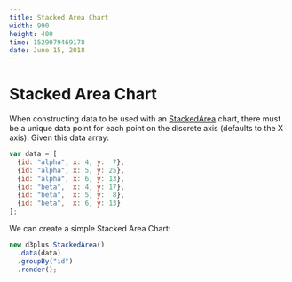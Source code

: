 ```yaml
---
title: Stacked Area Chart
width: 990
height: 400
time: 1529079469178
date: June 15, 2018
---
```


# Stacked Area Chart

When constructing data to be used with an [StackedArea](http://d3plus.org/docs/#StackedArea) chart, there must be a unique data point for each point on the discrete axis (defaults to the X axis). Given this data array:

```js
var data = [
  {id: "alpha", x: 4, y:  7},
  {id: "alpha", x: 5, y: 25},
  {id: "alpha", x: 6, y: 13},
  {id: "beta",  x: 4, y: 17},
  {id: "beta",  x: 5, y:  8},
  {id: "beta",  x: 6, y: 13}
];
```

We can create a simple Stacked Area Chart:

```js
new d3plus.StackedArea()
  .data(data)
  .groupBy("id")
  .render();
```
